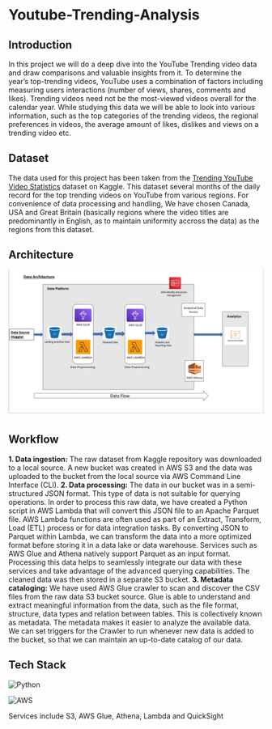 # Youtube-Trending-Analysis
## Introduction
In this project we will do a deep dive into the YouTube Trending video data and draw comparisons and valuable insights from it. To determine the year’s top-trending videos, YouTube uses a combination of factors including measuring users interactions (number of views, shares, comments and likes). Trending videos need not be the most-viewed videos overall for the calendar year. While studying this data we will be able to look into various information, such as the top categories of the trending videos, the regional preferences in videos, the average amount of likes, dislikes and views on a trending video etc.

## Dataset
The data used for this project has been taken from the [Trending YouTube Video Statistics](https://www.kaggle.com/datasets/datasnaek/youtube-new) dataset on Kaggle. This dataset several months of the daily record for the top trending videos on YouTube from various regions. For convenience of data processing and handling, We have chosen Canada, USA and Great Britain (basically regions where the video titles are predominantly in English, as to maintain uniformity accross the data) as the regions from this dataset.

## Architecture

![project architecture](https://github.com/shadeszn/Youtube-Trending-Analysis/blob/main/project-architecture.jpg)

## Workflow
__1. Data ingestion:__ The raw dataset from Kaggle repository was downloaded to a local source. A new bucket was created in AWS S3 and the data was uploaded to the bucket from the local source via AWS Command Line Interface (CLI).
__2. Data processing:__ The data in our bucket was in a semi-structured JSON format. This type of data is not suitable for querying operations. In order to process this raw data, we have created a Python script in AWS Lambda that will convert this JSON file to an Apache Parquet file.  AWS Lambda functions are often used as part of an Extract, Transform, Load (ETL) process or for data integration tasks. By converting JSON to Parquet within Lambda, we can transform the data into a more optimized format before storing it in a data lake or data warehouse. Services such as AWS Glue and Athena natively support Parquet as an input format. Processing this data helps to seamlessly integrate our data with these services and take advantage of the advanced querying capabilities. The cleaned data was then stored in a separate S3 bucket.
__3. Metadata cataloging:__ We have used AWS Glue crawler to scan and discover the CSV files from the raw data S3 bucket source. Glue is able to understand and extract meaningful information from the data, such as the file format, structure, data types and relation between tables. This is collectively known as metadata. The metadata makes it easier to analyze the available data. We can set triggers for the Crawler to run whenever new data is added to the bucket, so that we can maintain an up-to-date catalog of our data.

## Tech Stack

![Python](https://img.shields.io/badge/python-3670A0?style=for-the-badge&logo=python&logoColor=ffdd54)

![AWS](https://img.shields.io/badge/AWS-%23FF9900.svg?style=for-the-badge&logo=amazon-aws&logoColor=white)

Services include S3, AWS Glue, Athena, Lambda and QuickSight
